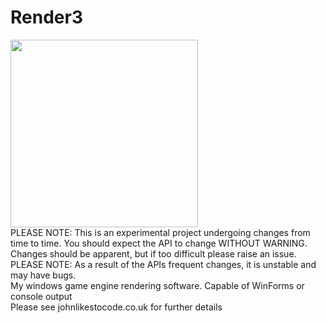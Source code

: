# Render3
<img src="http://www.johnlikestocode.co.uk/data/R3ICO.png" width="300"><br>
PLEASE NOTE: This is an experimental project undergoing changes from time to time. You should expect the API to change WITHOUT WARNING. Changes should be apparent, but if too difficult please raise an issue.<br>
PLEASE NOTE: As a result of the APIs frequent changes, it is unstable and may have bugs.<br>
My windows game engine rendering software. Capable of WinForms or console output<br>
Please see johnlikestocode.co.uk for further details
